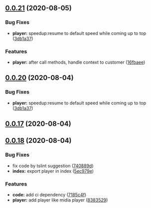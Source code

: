 ## [0.0.21](https://github.com/youkaisteve/oddment/compare/v0.0.18...v0.0.21) (2020-08-05)


### Bug Fixes

* **player:** speedup:resume to default speed while coming up to top ([3db1a37](https://github.com/youkaisteve/oddment/commit/3db1a377ffeada9231397299b9967633873f7854))


### Features

* **player:** after call methods, handle context to customer ([16fbaee](https://github.com/youkaisteve/oddment/commit/16fbaee7fe5bef8cb057a2e1f22eb71c047f3339))



## [0.0.20](https://github.com/youkaisteve/oddment/compare/v0.0.18...v0.0.20) (2020-08-04)


### Bug Fixes

* **player:** speedup:resume to default speed while coming up to top ([3db1a37](https://github.com/youkaisteve/oddment/commit/3db1a377ffeada9231397299b9967633873f7854))



## [0.0.17](https://github.com/youkaisteve/oddment/compare/v0.0.18...v0.0.17) (2020-08-04)



## [0.0.18](https://github.com/youkaisteve/oddment/compare/7185c4fa3977ba7cccb5f0a2ddd7179161bbe1c5...v0.0.18) (2020-08-04)


### Bug Fixes

* fix code by tslint suggestion ([740889d](https://github.com/youkaisteve/oddment/commit/740889d6ad4f72a3d1683ab6ac33e3adb8fd4c80))
* **index:** export player in index ([5ec979e](https://github.com/youkaisteve/oddment/commit/5ec979e42a68d83ca74015b8a15f2dba8f89c694))


### Features

* **code:** add ci dependency ([7185c4f](https://github.com/youkaisteve/oddment/commit/7185c4fa3977ba7cccb5f0a2ddd7179161bbe1c5))
* **player:** add player like midia player ([8383529](https://github.com/youkaisteve/oddment/commit/838352930be1fdfc2ae1e3664231b13f486ff949))



